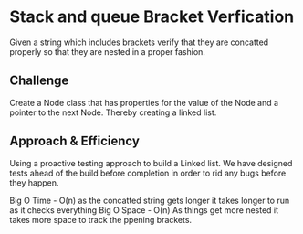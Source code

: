 # Stack and queue Bracket Verfication

Given a string which includes brackets verify that they are concatted properly so that they are nested in a proper fashion.

## Challenge

Create a Node class that has properties for the value of the Node and a pointer to the next Node. Thereby creating a linked list.

## Approach & Efficiency

Using a proactive testing approach to build a Linked list. We have designed tests ahead of the build before completion in order to rid any bugs before they happen.

Big O Time - O(n) as the concatted string gets longer it takes longer to run as it checks everything
Big O Space - O(n) As things get more nested it takes more space to track the ppening brackets. 

